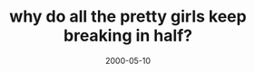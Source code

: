 ---
layout: base.njk
title : 'why do all the pretty girls keep breaking in half?' 
view_title : 'why do all the pretty girls keep breaking in half?' 
year : '2000' 
date : '2000-05-10' 
img_file : '/drawing/prettygirls.png' 
html_file : 'prettygirl' 
next_html : 'doesshesw.html' 
year_order : '294' 
permalink : "title/{{html_file}}.html"
---